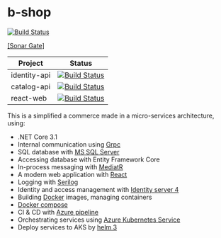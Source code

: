 # b-shop

[![Build Status](https://github.com/bao2703/b-shop/workflows/.NET%20Core/badge.svg)](https://github.com/bao2703/b-shop/commits/master)

[[Sonar Gate]](https://baotoq-sonar.azurewebsites.net/projects)

| Project      | Status                                                                                                                                                                                               |
|--------------|------------------------------------------------------------------------------------------------------------------------------------------------------------------------------------------------------|
| identity-api | [![Build Status](https://bao2703.visualstudio.com/b-shop/_apis/build/status/identity-api?branchName=master)](https://bao2703.visualstudio.com/b-shop/_build/latest?definitionId=6&branchName=master) |
| catalog-api  | [![Build Status](https://bao2703.visualstudio.com/b-shop/_apis/build/status/catalog-api?branchName=master)](https://bao2703.visualstudio.com/b-shop/_build/latest?definitionId=5&branchName=master)  |
| react-web    | [![Build Status](https://bao2703.visualstudio.com/b-shop/_apis/build/status/react-web?branchName=master)](https://bao2703.visualstudio.com/b-shop/_build/latest?definitionId=7&branchName=master)    |


This is a simplified a commerce made in a micro-services architecture, using:

* .NET Core 3.1
* Internal communication using [Grpc](https://github.com/grpc/grpc-dotnet)
* SQL database with [MS SQL Server]()
* Accessing database with Entity Framework Core
* In-process messaging with [MediatR](https://github.com/jbogard/MediatR)
* A modern web application with [React](https://reactjs.org/)
* Logging with [Serilog](https://github.com/serilog/serilog)
* Identity and access management with [Identity server 4](http://docs.identityserver.io/en/latest/#)
* Building [Docker](https://www.docker.com/) images, managing containers
* [Docker compose](https://docs.docker.com/compose/)
* CI & CD with [Azure pipeline](https://azure.microsoft.com/en-us/services/devops/pipelines/)
* Orchestrating services using [Azure Kubernetes Service](https://azure.microsoft.com/en-us/services/kubernetes-service/)
* Deploy services to AKS by [helm 3](https://v3.helm.sh/)